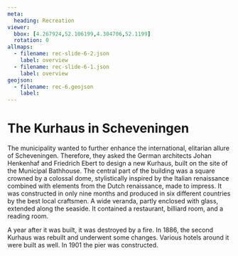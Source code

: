 ```yaml
---
meta:
  heading: Recreation
viewer:
  bbox: [4.267924,52.106199,4.304706,52.1199]
  rotation: 0
allmaps:
  - filename: rec-slide-6-2.json
    label: overview
  - filename: rec-slide-6-1.json
    label: overview
geojson:
  - filename: rec-6.geojson
    label:
---
```


# The Kurhaus in Scheveningen

The municipality wanted to further enhance the international, elitarian allure of Scheveningen. Therefore, they asked the German architects Johan Henkenhaf and Friedrich Ebert to design a new Kurhaus, built on the site of the Municipal Bathhouse. The central part of the building was a square crowned by a colossal dome, stylistically inspired by the Italian renaissance combined with elements from the Dutch renaissance, made to impress. It was constructed in only nine months and produced in six different countries by the best local craftsmen. A wide veranda, partly enclosed with glass, extended along the seaside. It contained a restaurant, billiard room, and a reading room. 

A year after it was built, it was destroyed by a fire. In 1886, the second Kurhaus was rebuilt and underwent some changes. Various hotels around it were built as well. In 1901 the pier was constructed.